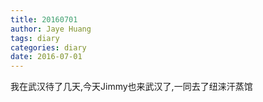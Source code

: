 ```yaml
---
title: 20160701
author: Jaye Huang
tags: diary
categories: diary
date: 2016-07-01
---
```


我在武汉待了几天,今天Jimmy也来武汉了,一同去了纽涞汗蒸馆
